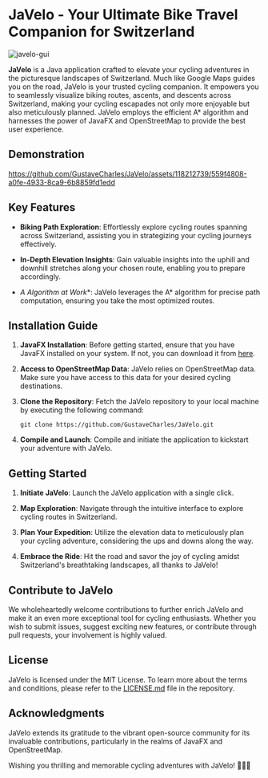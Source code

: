 # JaVelo - Your Ultimate Bike Travel Companion for Switzerland

![javelo-gui](https://github.com/GustaveCharles/JaVelo/assets/118212739/4c098e05-ecbe-415a-a426-3d7f7bde3e75)

**JaVelo** is a Java application crafted to elevate your cycling adventures in the picturesque landscapes of Switzerland. Much like Google Maps guides you on the road, JaVelo is your trusted cycling companion. It empowers you to seamlessly visualize biking routes, ascents, and descents across Switzerland, making your cycling escapades not only more enjoyable but also meticulously planned. JaVelo employs the efficient A* algorithm and harnesses the power of JavaFX and OpenStreetMap to provide the best user experience.

## Demonstration

https://github.com/GustaveCharles/JaVelo/assets/118212739/559f4808-a0fe-4933-8ca9-6b8859fd1edd

## Key Features

- **Biking Path Exploration**: Effortlessly explore cycling routes spanning across Switzerland, assisting you in strategizing your cycling journeys effectively.

- **In-Depth Elevation Insights**: Gain valuable insights into the uphill and downhill stretches along your chosen route, enabling you to prepare accordingly.

- **A* Algorithm at Work**: JaVelo leverages the A* algorithm for precise path computation, ensuring you take the most optimized routes.

## Installation Guide

1. **JavaFX Installation**: Before getting started, ensure that you have JavaFX installed on your system. If not, you can download it from [here](https://openjfx.io/).

2. **Access to OpenStreetMap Data**: JaVelo relies on OpenStreetMap data. Make sure you have access to this data for your desired cycling destinations.

3. **Clone the Repository**: Fetch the JaVelo repository to your local machine by executing the following command:
   ```
   git clone https://github.com/GustaveCharles/JaVelo.git
   ```

4. **Compile and Launch**: Compile and initiate the application to kickstart your adventure with JaVelo.

## Getting Started

1. **Initiate JaVelo**: Launch the JaVelo application with a single click.

2. **Map Exploration**: Navigate through the intuitive interface to explore cycling routes in Switzerland.

3. **Plan Your Expedition**: Utilize the elevation data to meticulously plan your cycling adventure, considering the ups and downs along the way.

4. **Embrace the Ride**: Hit the road and savor the joy of cycling amidst Switzerland's breathtaking landscapes, all thanks to JaVelo!

## Contribute to JaVelo

We wholeheartedly welcome contributions to further enrich JaVelo and make it an even more exceptional tool for cycling enthusiasts. Whether you wish to submit issues, suggest exciting new features, or contribute through pull requests, your involvement is highly valued.

## License

JaVelo is licensed under the MIT License. To learn more about the terms and conditions, please refer to the [LICENSE.md](LICENSE.md) file in the repository.

## Acknowledgments

JaVelo extends its gratitude to the vibrant open-source community for its invaluable contributions, particularly in the realms of JavaFX and OpenStreetMap.

Wishing you thrilling and memorable cycling adventures with JaVelo! 🚴‍♂️🌄
